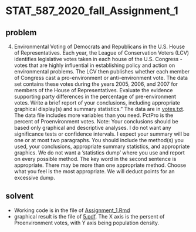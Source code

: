 # STAT_587_2020_fall_Assignment_1
## problem
4. Environmental Voting of Democrats and Republicans in the U.S. House of Representatives. Each year, the League of Conservation Voters (LCV) identifies legislative votes taken in each house of the U.S. Congress - votes that are highly influential in establishing policy and action on environmental problems. The LCV then publishes whether each member of Congress cast a pro-environment or anti-environment vote. The data set contains these votes during the years 2005, 2006, and 2007 for members of the House of Representatives. Evaluate the evidence supporting party differences in the percentage of pre-environment votes. Write a brief report of your conclusions, including appropriate graphical display(s) and summary statistics.” 
The data are in [votes.txt](https://raw.githubusercontent.com/Kakashi-sensei/STAT_587_2020_fall_Assignment_1/master/votes.txt). The data file includes more variables than you need. PctPro is the percent of Proenvironment votes. Note: Your conclusions should be based only graphical and descriptive analyses. I do not want any significance tests or confidence intervals. 
I expect your summary will be one or at most two paragraphs. You should include the method(s) you used, your conclusions, appropriate summary statistics, and appropriate graphics. We do not want a ’statistics dump’ where you use and report on every possible method. The key word in the second sentence is appropriate. There may be more than one appropriate method. Choose what you feel is the most appropriate. We will deduct points for an excessive dump.
## solvent
*  Working code is in the file of [Assignment_1.Rmd](https://raw.githubusercontent.com/Kakashi-sensei/STAT_587_2020_fall_Assignment_1/master/Assignment_1.Rmd)
*  graphical result is the file of [5.pdf](https://github.com/Kakashi-sensei/STAT_587_2020_fall_Assignment_1/blob/master/5.pdf). The X axis is the persent of Proenvironment votes, with Y axis being population density.
